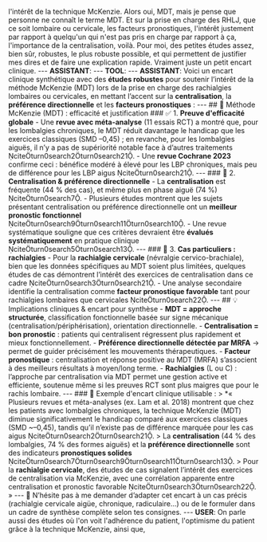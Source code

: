 l'intérêt de la technique McKenzie. Alors oui, MDT, mais je pense que personne ne connaît le terme MDT. Et sur la prise en charge des RHLJ, que ce soit lombaire ou cervicale, les facteurs pronostiques, l'intérêt justement par rapport à quelqu'un qui n'est pas pris en charge par rapport à ça, l'importance de la centralisation, voilà. Pour moi, des petites études assez, bien sûr, robustes, le plus robuste possible, et qui permettent de justifier mes dires et de faire une explication rapide. Vraiment juste un petit encart clinique. --- **ASSISTANT**: --- **TOOL**: --- **ASSISTANT**: Voici un encart clinique synthétique avec des **études robustes** pour soutenir l’intérêt de la méthode McKenzie (MDT) lors de la prise en charge des rachialgies lombaires ou cervicales, en mettant l’accent sur la **centralisation**, la **préférence directionnelle** et les **facteurs pronostiques** : --- ## 🧠 Méthode McKenzie (MDT) : efficacité et justification ### ✅ 1. **Preuve d'efficacité globale** - Une **revue avec méta-analyse** (11 essais RCT) a montré que, pour les lombalgies chroniques, le MDT réduit davantage le handicap que les exercices classiques (SMD –0,45) ; en revanche, pour les lombalgies aiguës, il n’y a pas de supériorité notable face à d’autres traitements citeturn0search2turn0search21. - Une **revue Cochrane 2023** confirme ceci : bénéfice modéré à élevé pour les LBP chroniques, mais peu de différence pour les LBP aigus citeturn0search21. --- ### 📍 2. **Centralisation & préférence directionnelle** - La **centralisation** est fréquente (44 % des cas), et même plus en phase aiguë (74 %) citeturn0search7. - Plusieurs études montrent que les sujets présentant centralisation ou préférence directionnelle ont un **meilleur pronostic fonctionnel** citeturn0search9turn0search11turn0search10. - Une revue systématique souligne que ces critères devraient être **évalués systématiquement** en pratique clinique citeturn0search5turn0search13. --- ### 🧩 3. **Cas particuliers : rachialgies** - Pour la **rachialgie cervicale** (névralgie cervico-brachiale), bien que les données spécifiques au MDT soient plus limitées, quelques études de cas démontrent l’intérêt des exercices de centralisation dans ce cadre citeturn0search3turn0search21. - Une analyse secondaire identifie la centralisation comme **facteur pronostique favorable** tant pour rachialgies lombaires que cervicales citeturn0search22. --- ## 💡 Implications cliniques & encart pour synthèse - **MDT = approche structurée**, classification fonctionnelle basée sur signe mécanique (centralisation/périphérisation), orientation directionnelle. - **Centralisation = bon pronostic** : patients qui centralisent régressent plus rapidement et mieux fonctionnellement. - **Préférence directionnelle détectée par MRFA** → permet de guider précisément les mouvements thérapeutiques. - **Facteur pronostique** : centralisation et réponse positive au MDT (MRFA) s’associent à des meilleurs résultats à moyen/long terme. - **Rachialgies** (L ou C) : l’approche par centralisation via MDT permet une gestion active et efficiente, soutenue même si les preuves RCT sont plus maigres que pour le rachis lombaire. --- ### 📝 Exemple d'encart clinique utilisable : > *« Plusieurs revues et méta-analyses (ex. Lam et al. 2018) montrent que chez les patients avec lombalgies chroniques, la technique McKenzie (MDT) diminue significativement le handicap comparé aux exercices classiques (SMD ~–0,45), tandis qu’il n’existe pas de différence marquée pour les cas aigus citeturn0search2turn0search21. > La **centralisation** (44 % des lombalgies, 74 % des formes aiguës) et la **préférence directionnelle** sont des indicateurs **pronostiques solides** citeturn0search7turn0search9turn0search11turn0search13. > Pour la **rachialgie cervicale**, des études de cas signalent l’intérêt des exercices de centralisation via McKenzie, avec une corrélation apparente entre centralisation et pronostic favorable citeturn0search3turn0search22. » --- 🔄 N’hésite pas à me demander d’adapter cet encart à un cas précis (rachialgie cervicale aigüe, chronique, radiculaire…) ou de le formuler dans un cadre de synthèse complète selon tes consignes. --- **USER**: On parle aussi des études où l'on voit l'adhérence du patient, l'optimisme du patient grâce à la technique McKenzie, ainsi que,